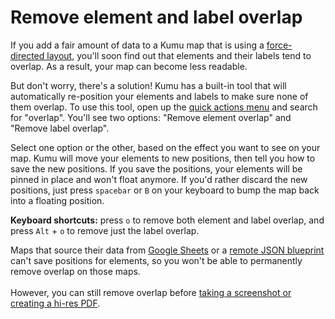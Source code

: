 # Remove element and label overlap

If you add a fair amount of data to a Kumu map that is using a [force-directed layout](/guides/layouts/force-directed.html), you'll soon find out that elements and their labels tend to overlap. As a result, your map can become less readable.

But don't worry, there's a solution! Kumu has a built-in tool that will automatically re-position your elements and labels to make sure none of them overlap. To use this tool, open up the [quick actions menu](/guides/quick-actions.html) and search for "overlap". You'll see two options: "Remove element overlap" and "Remove label overlap".

Select one option or the other, based on the effect you want to see on your map. Kumu will move your elements to new positions, then tell you how to save the new positions. If you save the positions, your elements will be pinned in place and won't float anymore. If you'd rather discard the new positions, just press `spacebar` or `B` on your keyboard to bump the map back into a floating position.

<p class="alert alert-info">
<b>Keyboard shortcuts:</b> press <code>o</code> to remove both element and label overlap, and press <code>Alt</code> + <code>o</code> to remove just the label overlap.
</p>

<p class="alert alert-warning">
Maps that source their data from <a class="alert-link" href="/guides/import.html#import-from-google-sheets">Google Sheets</a> or a <a class="alert-link" href="/guides/blueprints.html#set-a-remote-blueprint">remote JSON blueprint</a> can't save positions for elements, so you won't be able to permanently remove overlap on those maps.
<br><br>
However, you can still remove overlap before <a class="alert-link" href="/overview/collaboration.html#create-a-screenshot">taking a screenshot or creating a hi-res PDF</a>.
</p>


<!-- Before:

![before remove overlap](/images/before-remove-overlap.png)

After:

![after remove overlap](/images/after-remove-overlap.png) -->





